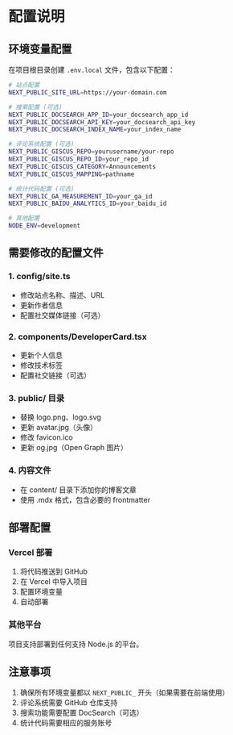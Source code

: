 # 配置说明

## 环境变量配置

在项目根目录创建 `.env.local` 文件，包含以下配置：

```bash
# 站点配置
NEXT_PUBLIC_SITE_URL=https://your-domain.com

# 搜索配置 (可选)
NEXT_PUBLIC_DOCSEARCH_APP_ID=your_docsearch_app_id
NEXT_PUBLIC_DOCSEARCH_API_KEY=your_docsearch_api_key
NEXT_PUBLIC_DOCSEARCH_INDEX_NAME=your_index_name

# 评论系统配置 (可选)
NEXT_PUBLIC_GISCUS_REPO=yourusername/your-repo
NEXT_PUBLIC_GISCUS_REPO_ID=your_repo_id
NEXT_PUBLIC_GISCUS_CATEGORY=Announcements
NEXT_PUBLIC_GISCUS_MAPPING=pathname

# 统计代码配置 (可选)
NEXT_PUBLIC_GA_MEASUREMENT_ID=your_ga_id
NEXT_PUBLIC_BAIDU_ANALYTICS_ID=your_baidu_id

# 其他配置
NODE_ENV=development
```

## 需要修改的配置文件

### 1. config/site.ts
- 修改站点名称、描述、URL
- 更新作者信息
- 配置社交媒体链接（可选）

### 2. components/DeveloperCard.tsx
- 更新个人信息
- 修改技术标签
- 配置社交链接（可选）

### 3. public/ 目录
- 替换 logo.png、logo.svg
- 更新 avatar.jpg（头像）
- 修改 favicon.ico
- 更新 og.jpg（Open Graph 图片）

### 4. 内容文件
- 在 content/ 目录下添加你的博客文章
- 使用 .mdx 格式，包含必要的 frontmatter

## 部署配置

### Vercel 部署
1. 将代码推送到 GitHub
2. 在 Vercel 中导入项目
3. 配置环境变量
4. 自动部署

### 其他平台
项目支持部署到任何支持 Node.js 的平台。

## 注意事项

1. 确保所有环境变量都以 `NEXT_PUBLIC_` 开头（如果需要在前端使用）
2. 评论系统需要 GitHub 仓库支持
3. 搜索功能需要配置 DocSearch（可选）
4. 统计代码需要相应的服务账号
